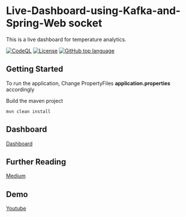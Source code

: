 # Live-Dashboard-using-Kafka-and-Spring-Web socket
This is a live dashboard for temperature analytics.

[![CodeQL](https://github.com/appuv/Live-Dashboard-using-Kafka-and-Spring-Websocket/actions/workflows/codeql-analysis.yml/badge.svg)](https://github.com/appuv/Live-Dashboard-using-Kafka-and-Spring-Websocket/actions/workflows/codeql-analysis.yml) [![License](https://img.shields.io/github/license/appuv/Live-Dashboard-using-Kafka-and-Spring-Websocket)](https://github.com/appuv/Live-Dashboard-using-Kafka-and-Spring-Websocket/blob/main/LICENSE) [![GitHub top language](https://img.shields.io/github/languages/top/appuv/Live-Dashboard-using-Kafka-and-Spring-Websocket)]([https://github.com/appuv/Live-Dashboard-using-Kafka-and-Spring-Websocket](https://img.shields.io/github/languages/top/appuv/Live-Dashboard-using-Kafka-and-Spring-Websocket))

## Getting Started
To run the application,
Change PropertyFiles **application.properties** accordingly

Build the maven project

```
mvn clean install  
```

## Dashboard
[Dashboard](http://localhost:5656/home)

## Further Reading
[Medium](https://medium.com/@masterappu/realtime-temperature-analytics-using-kafka-b1db9d91b870)

## Demo
[Youtube](https://youtu.be/Cj3BeA4bV1c)
